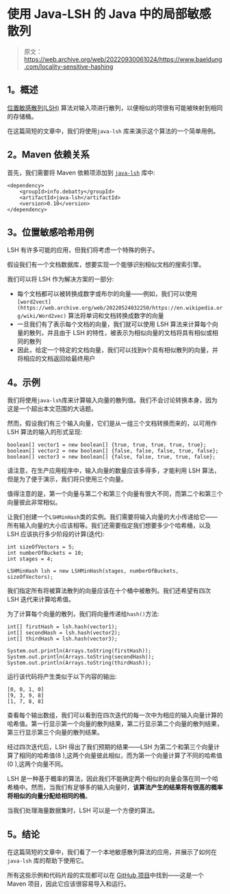# 使用 Java-LSH 的 Java 中的局部敏感散列

> 原文：<https://web.archive.org/web/20220930061024/https://www.baeldung.com/locality-sensitive-hashing>

## **1。概述**

[位置敏感散列(LSH)](https://web.archive.org/web/20220524032250/https://en.wikipedia.org/wiki/Locality-sensitive_hashing) 算法对输入项进行散列，以便相似的项很有可能被映射到相同的存储桶。

在这篇简短的文章中，我们将使用`java-lsh` 库来演示这个算法的一个简单用例。

## **2。Maven 依赖关系**

首先，我们需要将 Maven 依赖项添加到 [`java-lsh`](https://web.archive.org/web/20220524032250/https://search.maven.org/classic/#search%7Cgav%7C1%7Cg%3A%22info.debatty%22%20AND%20a%3A%22java-lsh%22) 库中:

```
<dependency>
    <groupId>info.debatty</groupId>
    <artifactId>java-lsh</artifactId>
    <version>0.10</version>
</dependency>
```

## **3。位置敏感哈希用例**

LSH 有许多可能的应用，但我们将考虑一个特殊的例子。

假设我们有一个文档数据库，想要实现一个能够识别相似文档的搜索引擎。

我们可以将 LSH 作为解决方案的一部分:

*   每个文档都可以被转换成数字或布尔的向量——例如，我们可以使用`[word2vect](https://web.archive.org/web/20220524032250/https://en.wikipedia.org/wiki/Word2vec)` 算法将单词和文档转换成数字的向量
*   一旦我们有了表示每个文档的向量，我们就可以使用 LSH 算法来计算每个向量的散列，并且由于 LSH 的特性，被表示为相似向量的文档将具有相似或相同的散列
*   因此，给定一个特定的文档向量，我们可以找到`N`个具有相似散列的向量，并将相应的文档返回给最终用户

## **4。示例**

我们将使用`java-lsh`库来计算输入向量的散列值。我们不会讨论转换本身，因为这是一个超出本文范围的大话题。

然而，假设我们有三个输入向量，它们是从一组三个文档转换而来的，以可用作 LSH 算法的输入的形式呈现:

```
boolean[] vector1 = new boolean[] {true, true, true, true, true};
boolean[] vector2 = new boolean[] {false, false, false, true, false};
boolean[] vector3 = new boolean[] {false, false, true, true, false}; 
```

请注意，在生产应用程序中，输入向量的数量应该多得多，才能利用 LSH 算法，但是为了便于演示，我们将只使用三个向量。

值得注意的是，第一个向量与第二个和第三个向量有很大不同，而第二个和第三个向量彼此非常相似。

让我们创建一个`LSHMinHash`类的实例。我们需要将输入向量的大小传递给它——所有输入向量的大小应该相等。我们还需要指定我们想要多少个哈希桶，以及 LSH 应该执行多少阶段的计算(迭代):

```
int sizeOfVectors = 5;
int numberOfBuckets = 10;
int stages = 4;

LSHMinHash lsh = new LSHMinHash(stages, numberOfBuckets, sizeOfVectors); 
```

我们指定所有将被算法散列的向量应该在十个桶中被散列。我们还希望有四次 LSH 迭代来计算哈希值。

为了计算每个向量的散列，我们将向量传递给`hash()`方法:

```
int[] firstHash = lsh.hash(vector1);
int[] secondHash = lsh.hash(vector2);
int[] thirdHash = lsh.hash(vector3);

System.out.println(Arrays.toString(firstHash));
System.out.println(Arrays.toString(secondHash));
System.out.println(Arrays.toString(thirdHash)); 
```

运行该代码将产生类似于以下内容的输出:

```
[0, 0, 1, 0]
[9, 3, 9, 8]
[1, 7, 8, 8] 
```

查看每个输出数组，我们可以看到在四次迭代的每一次中为相应的输入向量计算的哈希值。第一行显示第一个向量的散列结果，第二行显示第二个向量的散列结果，第三行显示第三个向量的散列结果。

经过四次迭代后，LSH 得出了我们预期的结果——LSH 为第二个和第三个向量计算了相同的哈希值(8 ),这两个向量彼此相似，而为第一个向量计算了不同的哈希值(0 ),这两个向量不同。

LSH 是一种基于概率的算法，因此我们不能确定两个相似的向量会落在同一个哈希桶中。然而，当我们有足够多的输入向量时，**该算法产生的结果将有很高的概率将相似的向量分配给相同的桶**。

当我们处理海量数据集时，LSH 可以是一个方便的算法。

## **5。结论**

在这篇简短的文章中，我们看了一个本地敏感散列算法的应用，并展示了如何在`java-lsh` 库的帮助下使用它。

所有这些示例和代码片段的实现都可以在 [GitHub 项目](https://web.archive.org/web/20220524032250/https://github.com/eugenp/tutorials/tree/master/libraries)中找到——这是一个 Maven 项目，因此它应该很容易导入和运行。